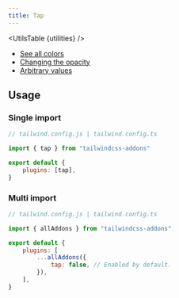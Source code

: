 ```yaml
---
title: Tap
---
```


<script>
	import UtilsTable from '$lib/UtilsTable.svelte'
	const utilities = {
		'.tap-<color>': {
			'-webkit-tap-color': '<value>',
		}
	}
</script>

<UtilsTable {utilities} />

-   <a href="https://tailwindcss.com/docs/customizing-colors" target="_blank" rel="noreferrer">See all colors</a>
-   <a href="https://tailwindcss.com/docs/background-color#changing-the-opacity" target="_blank" rel="noreferrer">Changing the opacity</a>
-   <a href="https://tailwindcss.com/docs/background-color#arbitrary-values" target="_blank" rel="noreferrer">Arbitrary values</a>

## Usage

### Single import

```js
// tailwind.config.js | tailwind.config.ts

import { tap } from "tailwindcss-addons"

export default {
    plugins: [tap],
}
```

### Multi import

```js
// tailwind.config.js | tailwind.config.ts

import { allAddons } from "tailwindcss-addons"

export default {
    plugins: [
        ...allAddons({
            tap: false, // Enabled by default.
        }),
    ],
}
```
